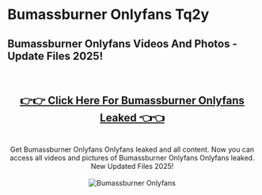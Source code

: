# Bumassburner Onlyfans Tq2y

<h2>Bumassburner Onlyfans Videos And Photos - Update Files 2025!</h2>
<br>
<div align="center">
<h2><a href="https://213.232.235.80/live/video.php?q=bumassburner-onlyfans" rel="nofollow">👉👉 Click Here For Bumassburner Onlyfans Leaked 👈👈</a></h2>

<br>
Get Bumassburner Onlyfans Onlyfans leaked and all content. Now you can access all videos and pictures of Bumassburner Onlyfans Onlyfans leaked. New Updated Files 2025!
<br>
<br>
<a href="https://213.232.235.80/live/video.php?q=bumassburner-onlyfans" rel="nofollow" data-target="animated-image.originalLink"><img src="https://i.imgur.com/dJHk4Zq.gif" alt="Bumassburner Onlyfans" style="max-width: 100%; display: inline-block;" data-target="animated-image.originalImage"></a>
</div>
<br>